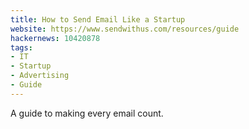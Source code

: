 ```yaml
---
title: How to Send Email Like a Startup
website: https://www.sendwithus.com/resources/guide
hackernews: 10420878
tags:
- IT
- Startup
- Advertising
- Guide
---
```


A guide to making every email count.
